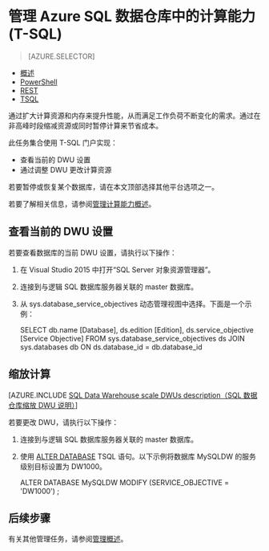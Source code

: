 <properties
   pageTitle="管理 Azure SQL 数据仓库中的计算能力 (REST) | Azure"
   description="可通过调整 DWU 来提高性能的 Transact-SQL (T-SQL) 任务。通过在非高峰期缩减性能来节省成本。"
   services="sql-data-warehouse"
   documentationCenter="NA"
   authors="barbkess"
   manager="barbkess"
   editor=""/>

<tags
   ms.service="sql-data-warehouse"
   ms.date="05/06/2016"
   wacn.date="08/15/2016"/>

# 管理 Azure SQL 数据仓库中的计算能力 (T-SQL)

> [AZURE.SELECTOR]
- [概述](/documentation/articles/sql-data-warehouse-overview-manage-compute/)
- [PowerShell](/documentation/articles/sql-data-warehouse-manage-compute-powershell/)
- [REST](/documentation/articles/sql-data-warehouse-manage-compute-rest-api/)
- [TSQL](/documentation/articles/sql-data-warehouse-manage-compute-tsql/)


通过扩大计算资源和内存来提升性能，从而满足工作负荷不断变化的需求。通过在非高峰时段缩减资源或同时暂停计算来节省成本。

此任务集合使用 T-SQL 门户实现：

- 查看当前的 DWU 设置
- 通过调整 DWU 更改计算资源

若要暂停或恢复某个数据库，请在本文顶部选择其他平台选项之一。

若要了解相关信息，请参阅[管理计算能力概述][]。

<a name="current-dwu-bk"></a>

## 查看当前的 DWU 设置

若要查看数据库的当前 DWU 设置，请执行以下操作：

1. 在 Visual Studio 2015 中打开“SQL Server 对象资源管理器”。
2. 连接到与逻辑 SQL 数据库服务器关联的 master 数据库。
2. 从 sys.database\_service\_objectives 动态管理视图中选择。下面是一个示例：


	SELECT
	 db.name [Database],
	 ds.edition [Edition],
	 ds.service_objective [Service Objective]
	FROM
	 sys.database_service_objectives ds
	 JOIN sys.databases db ON ds.database_id = db.database_id


<a name="scale-dwu-bk"></a>
<a name="scale-compute-bk"></a>

## 缩放计算

[AZURE.INCLUDE [SQL Data Warehouse scale DWUs description（SQL 数据仓库缩放 DWU 说明）](../../includes/sql-data-warehouse-scale-dwus-description)]

若要更改 DWU，请执行以下操作：


1. 连接到与逻辑 SQL 数据库服务器关联的 master 数据库。
2. 使用 [ALTER DATABASE][] TSQL 语句。以下示例将数据库 MySQLDW 的服务级别目标设置为 DW1000。


	ALTER DATABASE MySQLDW
	MODIFY (SERVICE_OBJECTIVE = 'DW1000')
	;


<a name="next-steps-bk"></a>

## 后续步骤

有关其他管理任务，请参阅[管理概述][]。

<!--Image references-->

<!--Article references-->
[Service capacity limits]: /documentation/articles/sql-data-warehouse-service-capacity-limits/
[管理概述]: /documentation/articles/sql-data-warehouse-overview-manage/
[管理计算能力概述]: /documentation/articles/sql-data-warehouse-manage-compute-overview/

<!--MSDN references-->

[ALTER DATABASE]: https://msdn.microsoft.com/zh-cn/library/mt204042.aspx


<!--Other Web references-->

[Azure portal]: http://portal.azure.cn/

<!---HONumber=Mooncake_0808_2016-->
